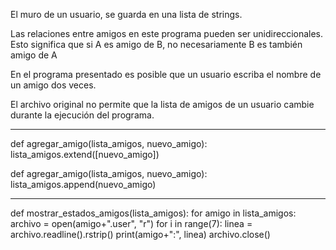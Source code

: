 
El muro de un usuario, se guarda en una lista de strings.


Las relaciones entre amigos en este programa pueden ser unidireccionales. Esto significa que si A es amigo de B, no necesariamente B es también amigo de A


En el programa presentado es posible que un usuario escriba el nombre de un amigo dos veces.


El archivo original no permite que la lista de amigos de un usuario cambie durante la ejecución del programa.

-------------------------------------------------------------------------------------------------------------------------------------------------------------------

def agregar_amigo(lista_amigos, nuevo_amigo):
  lista_amigos.extend([nuevo_amigo])

def agregar_amigo(lista_amigos, nuevo_amigo):
  lista_amigos.append(nuevo_amigo)

-------------------------------------------------------------------------------------------------------------------------------------------------------------------

def mostrar_estados_amigos(lista_amigos):
  for amigo in lista_amigos:
    archivo = open(amigo+".user", "r")
    for i in range(7):
      linea = archivo.readline().rstrip()
    print(amigo+":", linea)
    archivo.close()